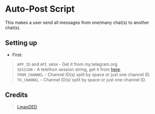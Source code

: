 # Auto-Post Script

This makes a user send all messages from one/many chat(s) to another chat(s).

## Setting up 
* First:
> `APP_ID` and `API_HASH` - Get it from my.telegram.org   
> `SESSION` - A telethon session string, get it from [here](https://colab.research.google.com/drive/1wjYvtwUo5zDsUvukyafAR9Of-2NYkKsu).   
> `FROM_CHANNEL` - Channel ID(s) split by space or just one channel ID.   
> `TO_CHANNEL` - Channel ID(s) split by space or just one channel ID.   

## Credits  
> [LmaoDED](https://github.com/LimbuSoda)
